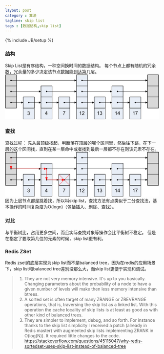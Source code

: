```yaml
---
layout: post
category : 算法
tagline: skip list
tags : [数据结构,skip list]
---
```

{% include JB/setup %}

### 结构
Skip List是有序结构，一种空间换时间的数据结构。
每个节点上都有随机的冗余数，冗余量的多少决定该节点数据能到达第几层。
![](/images/skiplist1.png)


### 查找
查找过程：
先从最顶级找起，判断落在顶层的哪个区间里，然后往下跳，在下一层的这个区间找，直到在某一层命中或者找到最后一层都不存在则该元素不存在。
![](/images/skiplist2.png)
因为上层节点都是跳着找，所以叫skip list，查找方法有点类似于二分查找法，基本操作的时间复杂度为O(logn)（包括插入、删除、查找）。

### 对比
与平衡树比，占用更多空间，而且实际查找对象等操作会比平衡树不稳定。
但是在指定了要取第几位的元素的时候，skip list更有利。

### Redis ZSet
Redis zset的底层实现为skip list而不是balanced tree，因为在redis的应用场景下，skip list和balanced tree差别没那么大，而skip list更便于实现和调试。
>1) They are not very memory intensive. It's up to you basically. Changing parameters about the probability of a node to have a given number of levels will make then less memory intensive than btrees.
>2) A sorted set is often target of many ZRANGE or ZREVRANGE operations, that is, traversing the skip list as a linked list. With this operation the cache locality of skip lists is at least as good as with other kind of balanced trees.
>3) They are simpler to implement, debug, and so forth. For instance thanks to the skip list simplicity I received a patch (already in Redis master) with augmented skip lists implementing ZRANK in O(log(N)). It required little changes to the code.
>                       https://stackoverflow.com/questions/45115047/why-redis-sortedset-uses-skip-list-instead-of-balanced-tree
